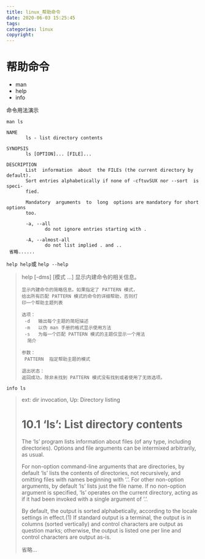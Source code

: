 ```yaml
---
title: linux_帮助命令
date: 2020-06-03 15:25:45
tags:
categories: linux
copyright:
---
```


# 帮助命令

* man
* help
* info

命令用法演示

`man ls`

```shell
NAME
       ls - list directory contents

SYNOPSIS
       ls [OPTION]... [FILE]...

DESCRIPTION
       List  information  about  the FILEs (the current directory by default).
       Sort entries alphabetically if none of -cftuvSUX nor --sort  is  speci‐
       fied.

       Mandatory  arguments  to  long  options are mandatory for short options
       too.

       -a, --all
              do not ignore entries starting with .

       -A, --almost-all
              do not list implied . and ..
 省略......
```

`help help`或 `help --help`

>help [-dms] [模式 ...]
>    显示内建命令的相关信息。
>    
>
>```shell
>显示内建命令的简略信息。如果指定了 PATTERN 模式，
>给出所有匹配 PATTERN 模式的命令的详细帮助，否则打
>印一个帮助主题列表
>
>选项：
>  -d	输出每个主题的简短描述
>  -m	以伪 man 手册的格式显示使用方法
>  -s	为每一个匹配 PATTERN 模式的主题仅显示一个用法
>	简介
>
>参数：
>  PATTERN	指定帮助主题的模式
>
>退出状态：
>返回成功，除非未找到 PATTERN 模式没有找到或者使用了无效选项。
>```
>

`info ls`

> ext: dir invocation,  Up: Directory listing
>
> 10.1 ‘ls’: List directory contents
> ==================================
>
> The ‘ls’ program lists information about files (of any type, including
> directories).  Options and file arguments can be intermixed arbitrarily,
> as usual.
>
>    For non-option command-line arguments that are directories, by
> default ‘ls’ lists the contents of directories, not recursively, and
> omitting files with names beginning with ‘.’.  For other non-option
> arguments, by default ‘ls’ lists just the file name.  If no non-option
> argument is specified, ‘ls’ operates on the current directory, acting as
> if it had been invoked with a single argument of ‘.’.
>
>    By default, the output is sorted alphabetically, according to the
> locale settings in effect.(1)  If standard output is a terminal, the
> output is in columns (sorted vertically) and control characters are
> output as question marks; otherwise, the output is listed one per line
> and control characters are output as-is.
>
> 省略...

